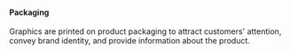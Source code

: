 #### Packaging
Graphics are printed on product packaging to attract customers' attention, convey brand identity, and provide information about the product.
